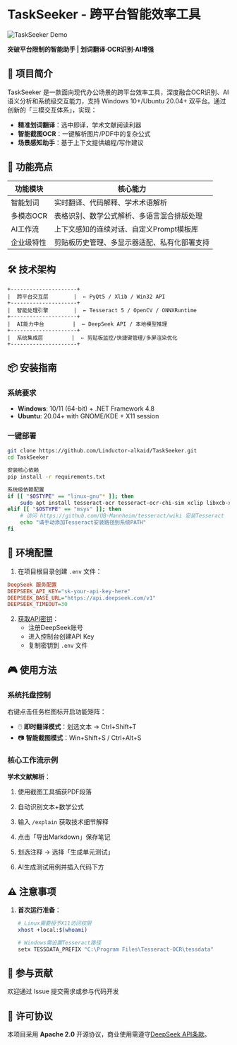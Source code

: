 # TaskSeeker - 跨平台智能效率工具

![TaskSeeker Demo](demo.gif) <!-- 建议后续补充实际截图 -->

**突破平台限制的智能助手 | 划词翻译·OCR识别·AI增强**

## 🌟 项目简介

TaskSeeker 是一款面向现代办公场景的跨平台效率工具，深度融合OCR识别、AI语义分析和系统级交互能力，支持 Windows 10+/Ubuntu 20.04+ 双平台。通过创新的「三模交互体系」，实现：

- **精准划词翻译**：选中即译，学术文献阅读利器
- **智能截图OCR**：一键解析图片/PDF中的复杂公式
- **场景感知助手**：基于上下文提供编程/写作建议

## 🚀 功能亮点

| 功能模块         | 核心能力                                                                 |
|------------------|--------------------------------------------------------------------------|
| 智能划词         | 实时翻译、代码解释、学术术语解析                                         |
| 多模态OCR        | 表格识别、数学公式解析、多语言混合排版处理                               |
| AI工作流         | 上下文感知的连续对话、自定义Prompt模板库                               |
| 企业级特性       | 剪贴板历史管理、多显示器适配、私有化部署支持                           |

## 🛠 技术架构

```plaintext
+---------------------+
|  跨平台交互层        |  ← PyQt5 / Xlib / Win32 API
+---------------------+
|  智能处理引擎        |  ← Tesseract 5 / OpenCV / ONNXRuntime
+---------------------+
|  AI能力中台         |  ← DeepSeek API / 本地模型推理
+---------------------+
|  系统集成层         |  ← 剪贴板监控/快捷键管理/多屏渲染优化
+---------------------+
```

## 📦 安装指南

### 系统要求
- **Windows**: 10/11 (64-bit) + .NET Framework 4.8
- **Ubuntu**: 20.04+ with GNOME/KDE + X11 session

### 一键部署
```bash
git clone https://github.com/Linductor-alkaid/TaskSeeker.git
cd TaskSeeker

安装核心依赖
pip install -r requirements.txt

系统级依赖配置
if [[ "$OSTYPE" == "linux-gnu"* ]]; then
    sudo apt install tesseract-ocr tesseract-ocr-chi-sim xclip libxcb-xinerama0
elif [[ "$OSTYPE" == "msys" ]]; then
    # 访问 https://github.com/UB-Mannheim/tesseract/wiki 安装Tesseract
    echo "请手动添加Tesseract安装路径到系统PATH"
fi
```

## 🔧 环境配置

1. 在项目根目录创建 `.env` 文件：

```ini
DeepSeek 服务配置
DEEPSEEK_API_KEY="sk-your-api-key-here"
DEEPSEEK_BASE_URL="https://api.deepseek.com/v1"
DEEPSEEK_TIMEOUT=30
```

2. [获取API密钥](https://platform.deepseek.com/)：
   - 注册DeepSeek账号
   - 进入控制台创建API Key
   - 复制密钥到 `.env` 文件

## 🎮 使用方法

### 系统托盘控制

右键点击任务栏图标开启功能矩阵：
- 🖱️ **即时翻译模式**：划选文本 → Ctrl+Shift+T
- 📷 **智能截图模式**：Win+Shift+S / Ctrl+Alt+S

### 核心工作流示例
**学术文献解析**：
1. 使用截图工具捕获PDF段落
2. 自动识别文本+数学公式
3. 输入 `/explain` 获取技术细节解释
4. 点击「导出Markdown」保存笔记


1. 划选注释 → 选择「生成单元测试」
2. AI生成测试用例并插入代码下方

## ⚠️ 注意事项

1. **首次运行准备**：
   ```bash
   # Linux需要授予X11访问权限
   xhost +local:$(whoami)
   
   # Windows需设置Tesseract路径
   setx TESSDATA_PREFIX "C:\Program Files\Tesseract-OCR\tessdata"
   ```

## 🤝 参与贡献

欢迎通过 Issue 提交需求或参与代码开发

## 📜 许可协议

本项目采用 **Apache 2.0** 开源协议，商业使用需遵守[DeepSeek API条款](https://www.deepseek.com/terms)。
